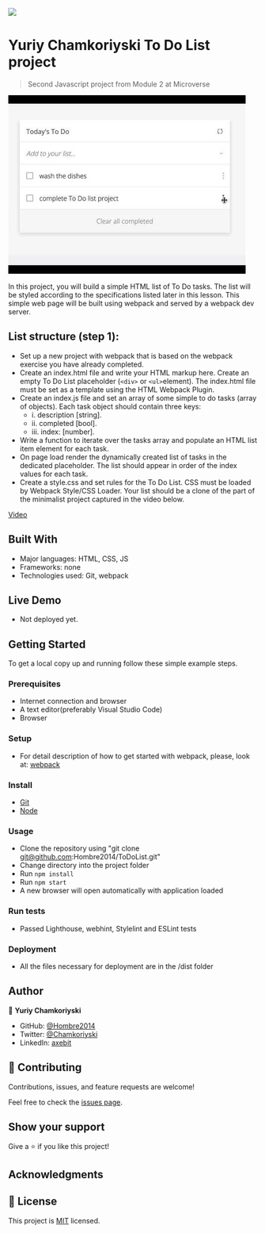 ![](https://img.shields.io/badge/Microverse-blueviolet)

# Yuriy Chamkoriyski To Do List project

> Second Javascript project from Module 2 at Microverse

![screenshot](./ToDoList.jpg)

In this project, you will build a simple HTML list of To Do tasks. The list will be styled according to the specifications listed later in this lesson. This simple web page will be built using webpack and served by a webpack dev server.

## List structure (step 1):

- Set up a new project with webpack that is based on the webpack exercise you have already completed.
- Create an index.html file and write your HTML markup here. Create an empty To Do List placeholder (`<div>` or `<ul>`element). The index.html file must be set as a template using the HTML Webpack Plugin.
- Create an index.js file and set an array of some simple to do tasks (array of objects). Each task object should contain three keys:
  - i.   description [string].
  - ii.  completed [bool].
  - iii. index: [number].
- Write a function to iterate over the tasks array and populate an HTML list item element for each task.
- On page load render the dynamically created list of tasks in the dedicated placeholder. The list should appear in order of the index values for each task.
- Create a style.css and set rules for the To Do List. CSS must be loaded by Webpack Style/CSS Loader. Your list should be a clone of the part of the minimalist project captured in the video below.

[Video](https://www.youtube.com/watch?v=AcUd-_Yjjqg)

## Built With

- Major languages: HTML, CSS, JS
- Frameworks: none
- Technologies used: Git, webpack

## Live Demo

- Not deployed yet.

## Getting Started

To get a local copy up and running follow these simple example steps.

### Prerequisites

- Internet connection and browser
- A text editor(preferably Visual Studio Code)
- Browser

### Setup

- For detail description of how to get started with webpack, please, look at: [webpack](https://webpack.js.org/guides/getting-started/)

### Install

- [Git](https://git-scm.com/downloads)
- [Node](https://nodejs.org/en/download/)

### Usage

- Clone the repository using "git clone git@github.com:Hombre2014/ToDoList.git"
- Change directory into the project folder
- Run `npm install`
- Run `npm start`
- A new browser will open automatically with application loaded

### Run tests

- Passed Lighthouse, webhint, Stylelint and ESLint tests

### Deployment

- All the files necessary for deployment are in the /dist folder

## Author

👤 **Yuriy Chamkoriyski**

- GitHub: [@Hombre2014](https://github.com/Hombre2014)
- Twitter: [@Chamkoriyski](https://twitter.com/Chamkoriyski)
- LinkedIn: [axebit](https://linkedin.com/in/axebit)

## 🤝 Contributing

Contributions, issues, and feature requests are welcome!

Feel free to check the [issues page](https://github.com/Hombre2014/ToDoList/issues).

## Show your support

Give a ⭐️ if you like this project!

## Acknowledgments


## 📝 License

This project is [MIT](./license.md) licensed.